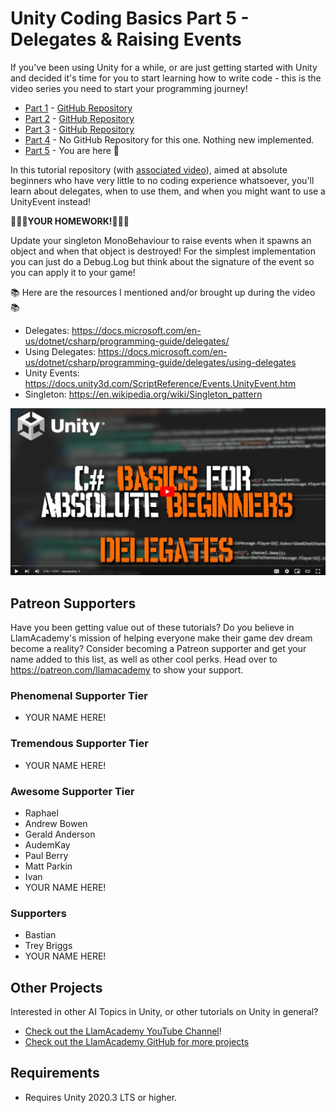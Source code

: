 ﻿# Unity Coding Basics Part 5 - Delegates & Raising Events

If you've been using Unity for a while, or are just getting started with Unity and decided it's time for you to start learning how to write code - this is the video series you need to start your programming journey!

* [Part 1](https://youtu.be/SXaa61JWLDw) - [GitHub Repository](https://github.com/llamacademy/unity-csharp-basics-1)
* [Part 2](https://youtu.be/MB6B9nHSrps) - [GitHub Repository](https://github.com/llamacademy/unity-csharp-basics-2)
* [Part 3](https://youtu.be/TD3yoFg3GVI) - [GitHub Repository](https://github.com/llamacademy/unity-csharp-basics-3)
* [Part 4](https://youtu.be/JRRlAzBh-6U) - No GitHub Repository for this one. Nothing new implemented.
* [Part 5](https://youtu.be/1N6k7Hj_JKc) - You are here 🙂

In this tutorial repository (with [associated video](https://youtu.be/1N6k7Hj_JKc)), aimed at absolute beginners who have very little to no coding experience whatsoever, you'll learn about delegates, when to use them, and when you might want to use a UnityEvent instead!


**📝📝📝YOUR HOMEWORK!📝📝📝**

Update your singleton MonoBehaviour to raise events when it spawns an object and when that object is destroyed! For the simplest implementation you can just do a Debug.Log but think about the signature of the event so you can apply it to your game!

📚 Here are the resources I mentioned and/or brought up during the video 📚
* Delegates: https://docs.microsoft.com/en-us/dotnet/csharp/programming-guide/delegates/
* Using Delegates: https://docs.microsoft.com/en-us/dotnet/csharp/programming-guide/delegates/using-delegates
* Unity Events: https://docs.unity3d.com/ScriptReference/Events.UnityEvent.htm
* Singleton: https://en.wikipedia.org/wiki/Singleton_pattern

[![Youtube Tutorial](./Video%20Screenshot.png)](://youtu.be/1N6k7Hj_JKc)

## Patreon Supporters
Have you been getting value out of these tutorials? Do you believe in LlamAcademy's mission of helping everyone make their game dev dream become a reality? Consider becoming a Patreon supporter and get your name added to this list, as well as other cool perks.
Head over to https://patreon.com/llamacademy to show your support.

### Phenomenal Supporter Tier
* YOUR NAME HERE!

### Tremendous Supporter Tier
* YOUR NAME HERE!

### Awesome Supporter Tier
* Raphael
* Andrew Bowen
* Gerald Anderson
* AudemKay
* Paul Berry
* Matt Parkin
* Ivan
* YOUR NAME HERE!

### Supporters
* Bastian
* Trey Briggs
* YOUR NAME HERE!

## Other Projects
Interested in other AI Topics in Unity, or other tutorials on Unity in general? 

* [Check out the LlamAcademy YouTube Channel](https://youtube.com/c/LlamAcademy)!
* [Check out the LlamAcademy GitHub for more projects](https://github.com/llamacademy)

## Requirements
* Requires Unity 2020.3 LTS or higher. 